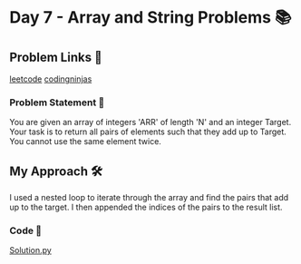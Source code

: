 # Day 7 - Array and String Problems 📚

## Problem Links 🔗

[leetcode](https://leetcode.com/problems/two-sum/)
[codingninjas](https://www.codingninjas.com/studio/problems/two-sum_839653_839653)

### Problem Statement 📝

You are given an array of integers 'ARR' of length 'N' and an integer Target. Your task is to return all pairs of elements such that they add up to Target. You cannot use the same element twice.

## My Approach 🛠️

I used a nested loop to iterate through the array and find the pairs that add up to the target. I then appended the indices of the pairs to the result list.

### Code 🚀

[Solution.py](https://github.com/SanskarSh/50-Days-Coding-Challenge/blob/main/Two%20Sum/Solution.py)
